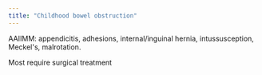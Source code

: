 ```yaml
---
title: "Childhood bowel obstruction"
---
```

AAIIMM: appendicitis, adhesions, internal/inguinal hernia, intussusception, Meckel's, malrotation.

Most require surgical treatment

